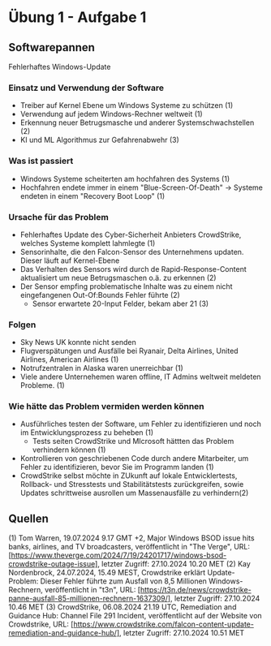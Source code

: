 # Übung 1 - Aufgabe 1

## Softwarepannen

Fehlerhaftes Windows-Update

### Einsatz und Verwendung der Software

- Treiber auf Kernel Ebene um Windows Systeme zu schützen (1)
- Verwendung auf jedem Windows-Rechner weltweit (1)
- Erkennung neuer Betrugsmasche und anderer Systemschwachstellen (2)
- KI und ML Algorithmus zur Gefahrenabwehr (3)

### Was ist passiert

- Windows Systeme scheiterten am hochfahren des Systems (1)
- Hochfahren endete immer in einem "Blue-Screen-Of-Death" -> Systeme endeten in einem "Recovery Boot Loop" (1)

### Ursache für das Problem

- Fehlerhaftes Update des Cyber-Sicherheit Anbieters CrowdStrike, welches Systeme komplett lahmlegte (1)
- Sensorinhalte, die den Falcon-Sensor des Unternehmens updaten. Dieser läuft auf Kernel-Ebene
- Das Verhalten des Sensors wird durch de Rapid-Response-Content aktualisiert um neue Betrugsmaschen o.ä. zu erkennen (2)
- Der Sensor empfing problematische Inhalte was zu einem nicht eingefangenen Out-Of:Bounds Fehler führte (2)
  - Sensor erwartete 20-Input Felder, bekam aber 21 (3)

### Folgen

- Sky News UK konnte nicht senden
- Flugverspätungen und Ausfälle bei Ryanair, Delta Airlines, United Airlines, American Airlines (1)
- Notrufzentralen in Alaska waren unerreichbar (1)
- Viele andere Unternehemen waren offline, IT Admins weltweit meldeten Probleme. (1)

### Wie hätte das Problem vermiden werden können

- Ausführliches testen der Software, um Fehler zu identifizieren und noch im Entwicklungsprozess zu beheben (1)
  - Tests seiten CrowdStrike und MIcrosoft hättten das Problem verhindern können (1)
- Kontrollieren von geschriebenen Code durch andere Mitarbeiter, um Fehler zu identifizieren, bevor Sie im Programm landen (1)
- CrowdStrike selbst möchte in ZUkunft auf lokale Entwicklertests, Rollback- und Stresstests und Stabilitätstests zurückgreifen, sowie Updates schrittweise ausrollen um Massenausfälle zu verhindern(2)

## Quellen

(1) Tom Warren, 19.07.2024 9.17 GMT +2, Major Windows BSOD issue hits banks, airlines, and TV broadcasters, veröffentlicht in "The Verge", URL: [https://www.theverge.com/2024/7/19/24201717/windows-bsod-crowdstrike-outage-issue], letzter Zugriff: 27.10.2024 10.20 MET
(2) Kay Nordenbrock, 24.07.2024, 15.49 MEST, Crowdstrike erklärt Update-Problem: Dieser Fehler führte zum Ausfall von 8,5 Millionen Windows-Rechnern, veröffentlicht in "t3n", URL: [https://t3n.de/news/crowdstrike-panne-ausfall-85-millionen-rechnern-1637309/], letzter Zugriff: 27.10.2024 10.46 MET
(3) CrowdStrike, 06.08.2024 21.19 UTC, Remediation and Guidance Hub: Channel File 291 Incident, veröffentlicht auf der Website von Crowdstrike, URL: [https://www.crowdstrike.com/falcon-content-update-remediation-and-guidance-hub/], letzter Zugriff: 27.10.2024 10.51 MET
